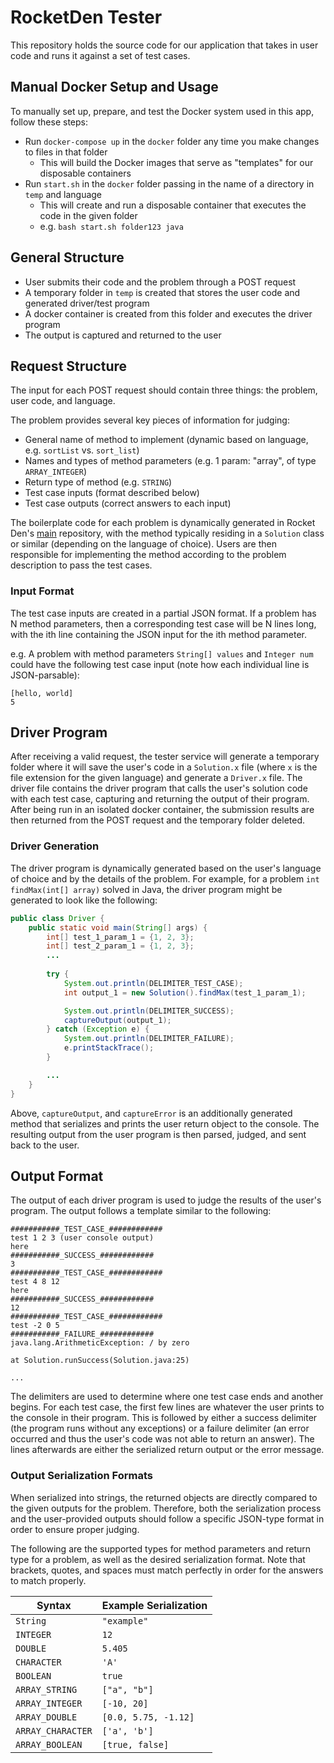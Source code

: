# RocketDen Tester

This repository holds the source code for our application that takes in user code
and runs it against a set of test cases. 

## Manual Docker Setup and Usage

To manually set up, prepare, and test the Docker system used in this app, follow these steps:

* Run `docker-compose up` in the `docker` folder any time you make changes to files in that folder
  * This will build the Docker images that serve as "templates" for our disposable containers
* Run `start.sh` in the `docker` folder passing in the name of a directory in `temp` and language
  * This will create and run a disposable container that executes the code in the given folder
  * e.g. `bash start.sh folder123 java`

## General Structure

* User submits their code and the problem through a POST request
* A temporary folder in `temp` is created that stores the user code and generated driver/test program
* A docker container is created from this folder and executes the driver program
* The output is captured and returned to the user

## Request Structure

The input for each POST request should contain three things: the problem, user code, and language.

The problem provides several key pieces of information for judging: 

* General name of method to implement (dynamic based on language, e.g. `sortList` vs. `sort_list`)
* Names and types of method parameters (e.g. 1 param: "array", of type `ARRAY_INTEGER`)
* Return type of method (e.g. `STRING`)
* Test case inputs (format described below)
* Test case outputs (correct answers to each input)  

The boilerplate code for each problem is dynamically generated in Rocket Den's 
[main](https://github.com/rocketden/main) repository, with the method typically
residing in a `Solution` class or similar (depending on the language of choice). 
Users are then responsible for implementing the method according to the problem
description to pass the test cases.  

### Input Format

The test case inputs are created in a partial JSON format. If a problem has N
method parameters, then a corresponding test case will be N lines long, with
the ith line containing the JSON input for the ith method parameter. 

e.g. A problem with method parameters `String[] values` and `Integer num` could 
have the following test case input (note how each individual line is JSON-parsable): 

```
[hello, world]
5
```

## Driver Program

After receiving a valid request, the tester service will generate a temporary
folder where it will save the user's code in a `Solution.x` file (where `x` is
the file extension for the given language) and generate a `Driver.x` file. The
driver file contains the driver program that calls the user's solution code with
each test case, capturing and returning the output of their program. After being
run in an isolated docker container, the submission results are then returned 
from the POST request and the temporary folder deleted.

### Driver Generation

The driver program is dynamically generated based on the user's language of choice
and by the details of the problem. For example, for a problem `int findMax(int[] array)`
solved in Java, the driver program might be generated to look like the following:

```java
public class Driver {
    public static void main(String[] args) {
        int[] test_1_param_1 = {1, 2, 3};
        int[] test_2_param_1 = {1, 2, 3};
        ...
        
        try {
            System.out.println(DELIMITER_TEST_CASE);
            int output_1 = new Solution().findMax(test_1_param_1);

            System.out.println(DELIMITER_SUCCESS);
            captureOutput(output_1);
        } catch (Exception e) {
            System.out.println(DELIMITER_FAILURE);
            e.printStackTrace();
        }

        ...
    }
}
```

Above, `captureOutput`, and `captureError` is an additionally generated method 
that serializes and prints the user return object to the console. The resulting
output from the user program is then parsed, judged, and sent back to the user. 

## Output Format

The output of each driver program is used to judge the results of the user's
program. The output follows a template similar to the following: 

```
###########_TEST_CASE_############
test 1 2 3 (user console output)
here
###########_SUCCESS_############
3
###########_TEST_CASE_############
test 4 8 12
here
###########_SUCCESS_############
12
###########_TEST_CASE_############
test -2 0 5
###########_FAILURE_############
java.lang.ArithmeticException: / by zero

at Solution.runSuccess(Solution.java:25)

...

``` 

The delimiters are used to determine where one test case ends and another begins.
For each test case, the first few lines are whatever the user prints to the console
in their program. This is followed by either a success delimiter (the program runs
without any exceptions) or a failure delimiter (an error occurred and thus the user's
code was not able to return an answer). The lines afterwards are either the serialized
return output or the error message.  


### Output Serialization Formats 

When serialized into strings, the returned objects are directly compared to the 
given outputs for the problem. Therefore, both the serialization process and the
user-provided outputs should follow a specific JSON-type format in order to 
ensure proper judging. 

The following are the supported types for method parameters and return type for 
a problem, as well as the desired serialization format. Note that brackets, quotes,
and spaces must match perfectly in order for the answers to match properly. 

| Syntax                     | Example Serialization      |
| -------------------------- | -------------------------- |
| `String`                   | `"example"`                |
| `INTEGER`                  | `12`                       |
| `DOUBLE`                   | `5.405`                    |
| `CHARACTER`                | `'A'`                      |
| `BOOLEAN`                  | `true`                     |
| `ARRAY_STRING`             | `["a", "b"]`               |
| `ARRAY_INTEGER`            | `[-10, 20]`                |
| `ARRAY_DOUBLE`             | `[0.0, 5.75, -1.12]`       |
| `ARRAY_CHARACTER`          | `['a', 'b']`               |
| `ARRAY_BOOLEAN`            | `[true, false]`            |

